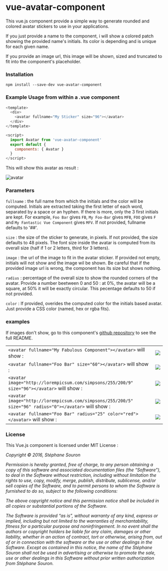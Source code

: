 # vue-avatar-component

This vue.js component provide a simple way to generate rounded and colored avatar stickers to use in your applications.

If you just provide a name to the component, i will show a colored patch showing the provided name's initials. Its color is depending and is unique for each given name.

If you provide an image url, this image will be shown, sized and truncated to fit into the component's placeholder.

### Installation

`npm install --save-dev vue-avatar-component`

### Example Usage from within a .vue component

```javascript
<template>
  <div>
    <avatar fullname="My Sticker" size="96"></avatar>
  </div>
</template>

<script>
  import Avatar from 'vue-avatar-component'
  export default {
    components: { Avatar }
  }
</script>
```

This will show this avatar as result :

![avatar](https://raw.githubusercontent.com/ssouron/vue-avatar-component/master/img/example0.jpg)

### Parameters

`fullname` :   the full name from which the initials and the color will be computed. Initials are extracted taking the first letter of each word, separated by a space or an hyphen. If there is more, only the 3 first initials are kept. For example, `Foo Bar` gives `FB`, `My Foo-Bar` gives `MFB`, `FOO` gives `F` and `My Fantastic Vue Component` gives `MFV`. If not provided, fullname defaults to '##'.

`size` : the size of the sticker to generate, in pixels. If not provided, the size defaults to 48 pixels. The font size inside the avatar is computed from its overall size (half if 1 or 2 letters, third for 3 letters).

`image` : the url of the image to fit in the avatar sticker. If provided not empty, initials will not show and the image wil be shown. Be careful that if the provided image url is wrong, the component has its size but shows nothing.

`radius` : percentage of the overall size to show the rounded corners of the avatar. Provide a number beetween 0 and 50 : at 0%, the avatar will be a square, at 50% it will be exactly circular. This pecentage defaults to 50 if not provided.

`color` : If provided, overides the computed color for the initials based avatar. Just provide a CSS color (named, hex or rgba fits).

### examples

If images don't show, go to this component's [github repository](https://github.com/ssouron/vue-avatar-component) to see the full README.

<table>
  <tr>
    <td><code>&lt;avatar fullname="My Fabulous Component"&gt;&lt;/avatar&gt;</code> will show :</td>
    <td> <img src="https://raw.githubusercontent.com/ssouron/vue-avatar-component/master/img/example1.jpg" /> </td>
  </tr>
  <tr>
    <td> <code>&lt;avatar fullname="Foo Bar" size="60"&gt;&lt;/avatar&gt;</code> will show : </td>
    <td> <img src="https://raw.githubusercontent.com/ssouron/vue-avatar-component/master/img/example2.jpg" /> </td>
  </tr>
  <tr>
    <td> <code>&lt;avatar image="http://lorempicsum.com/simpsons/255/200/9" size="96"&gt;&lt;/avatar&gt;</code> will show : </td>
    <td> <img src="https://raw.githubusercontent.com/ssouron/vue-avatar-component/master/img/example3.jpg" /> </td>
  </tr>
  <tr>
    <td> <code>&lt;avatar image="http://lorempicsum.com/simpsons/255/200/5" size="96" radius="0"&gt;&lt;/avatar&gt;</code> will show : </td>
    <td> <img src="https://raw.githubusercontent.com/ssouron/vue-avatar-component/master/img/example4.jpg" /> </td>
  </tr>
  <tr>
    <td> <code>&lt;avatar fullname="Foo Bar" radius="25" color="red"&gt;&lt;/avatar&gt;</code> will show : </td>
    <td> <img src="https://raw.githubusercontent.com/ssouron/vue-avatar-component/master/img/example5.jpg" /> </td>
  </tr>
</table>

### License

This Vue.js component is licensed under MIT License :

*Copyright © 2016, Stéphane Souron*

*Permission is hereby granted, free of charge, to any person obtaining a copy of this software and associated documentation files (the “Software”), to deal in the Software without restriction, including without limitation the rights to use, copy, modify, merge, publish, distribute, sublicense, and/or sell copies of the Software, and to permit persons to whom the Software is furnished to do so, subject to the following conditions:*

*The above copyright notice and this permission notice shall be included in all copies or substantial portions of the Software.*

*The Software is provided “as is”, without warranty of any kind, express or implied, including but not limited to the warranties of merchantability, fitness for a particular purpose and noninfringement. In no event shall the authors or copyright holders be liable for any claim, damages or other liability, whether in an action of contract, tort or otherwise, arising from, out of or in connection with the software or the use or other dealings in the Software.
Except as contained in this notice, the name of the Stéphane Souron shall not be used in advertising or otherwise to promote the sale, use or other dealings in this Software without prior written authorization from Stéphane Souron.*


